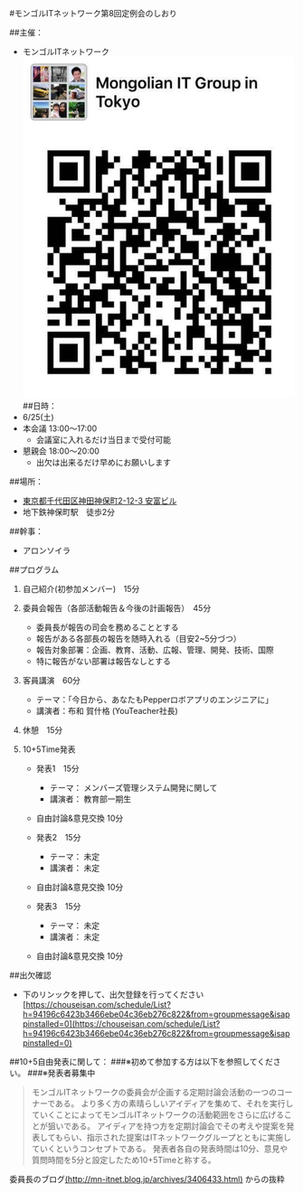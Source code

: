 #モンゴルITネットワーク第8回定例会のしおり

##主催：
- モンゴルITネットワーク  
![グループのQRコード](./group.png)
##日時：
- 6/25(土)  
- 本会議 13:00～17:00
	- 会議室に入れるだけ当日まで受付可能
- 懇親会 18:00～20:00
	- 出欠は出来るだけ早めにお願いします

##場所：
- [東京都千代田区神田神保町2-12-3 安富ビル](https://www.google.co.jp/maps/place/%E3%80%92101-0051+%E6%9D%B1%E4%BA%AC%E9%83%BD%E5%8D%83%E4%BB%A3%E7%94%B0%E5%8C%BA%E7%A5%9E%E7%94%B0%E7%A5%9E%E4%BF%9D%E7%94%BA%EF%BC%92%E4%B8%81%E7%9B%AE+%E5%AE%89%E5%AF%8C%E3%83%93%E3%83%AB/@35.6965841,139.7546905,17z/data=!3m1!4b1!4m5!3m4!1s0x60188c140ff3e479:0x6f4cc4a317675c33!8m2!3d35.6965866!4d139.7568824) 
- 地下鉄神保町駅　徒歩2分

##幹事：
- アロンソイラ

##プログラム
1. 自己紹介(初参加メンバー)　15分
1. 委員会報告（各部活動報告＆今後の計画報告）　45分
	- 委員長が報告の司会を務めることとする
	- 報告がある各部長の報告を随時入れる（目安2~5分づつ）
	- 報告対象部署：企画、教育、活動、広報、管理、開発、技術、国際
	- 特に報告がない部署は報告なしとする

1. 客員講演　60分
    - テーマ：「今日から、あなたもPepperロボアプリのエンジニアに」  
    - 講演者：布和 賀什格 (YouTeacher社長)

1. 休憩　15分

1. 10+5Time発表
   - 発表1　15分
     - テーマ： メンバーズ管理システム開発に関して
     - 講演者： 教育部一期生
   - 自由討論&意見交換 10分

   - 発表2　15分
     - テーマ： 未定
     - 講演者： 未定
   - 自由討論&意見交換 10分
   
   - 発表3　15分
     - テーマ： 未定
     - 講演者： 未定
   - 自由討論&意見交換 10分

##出欠確認
- 下のリンックを押して、出欠登録を行ってください  
[https://chouseisan.com/schedule/List?h=94196c6423b3466ebe04c36eb276c822&from=groupmessage&isappinstalled=0](https://chouseisan.com/schedule/List?h=94196c6423b3466ebe04c36eb276c822&from=groupmessage&isappinstalled=0)



##10+5自由発表に関して：
###※初めて参加する方は以下を参照してください。
###※発表者募集中

>モンゴルITネットワークの委員会が企画する定期討論会活動の一つのコーナーである。
より多く方の素晴らしいアイディアを集めて、それを実行していくことによってモンゴルITネットワークの活動範囲をさらに広げることが狙いである。
>アイディアを持つ方を定期討論会でその考えや提案を発表してもらい、指示された提案はITネットワークグループとともに実施していくというコンセプトである。
>発表者各自の発表時間は10分、意見や質問時間を5分と設定したため10+5Timeと称する。

委員長のブログ[(http://mn-itnet.blog.jp/archives/3406433.html)](http://mn-itnet.blog.jp/archives/3406433.html) からの抜粋